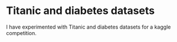 # Titanic and diabetes datasets
I have experimented with Titanic and diabetes datasets for a kaggle competition.
